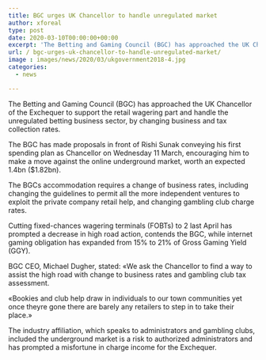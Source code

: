 ```yaml
---
title: BGC urges UK Chancellor to handle unregulated market
author: xforeal 
type: post
date: 2020-03-10T00:00:00+00:00
excerpt: 'The Betting and Gaming Council (BGC) has approached the UK Chancellor of the Exchequer to support the retail wagering segment and handle the unregulated betting business sector, by changing business and tax collection rates '
url: / bgc-urges-uk-chancellor-to-handle-unregulated-market/
image : images/news/2020/03/ukgovernment2018-4.jpg
categories:
  - news

---
```

The Betting and Gaming Council (BGC) has approached the UK Chancellor of the Exchequer to support the retail wagering part and handle the unregulated betting business sector, by changing business and tax collection rates. 

The BGC has made proposals in front of Rishi Sunak conveying his first spending plan as Chancellor on Wednesday 11 March, encouraging him to make a move against the online underground market, worth an expected 1.4bn ($1.82bn). 

The BGCs accommodation requires a change of business rates, including changing the guidelines to permit all the more independent ventures to exploit the private company retail help, and changing gambling club charge rates. 

Cutting fixed-chances wagering terminals (FOBTs) to 2 last April has prompted a decrease in high road action, contends the BGC, while internet gaming obligation has expanded from 15&percnt; to 21&percnt; of Gross Gaming Yield (GGY). 

BGC CEO, Michael Dugher, stated: &#171;We ask the Chancellor to find a way to assist the high road with change to business rates and gambling club tax assessment. 

&#171;Bookies and club help draw in individuals to our town communities yet once theyre gone there are barely any retailers to step in to take their place.&#187; 

The industry affiliation, which speaks to administrators and gambling clubs, included the underground market is a risk to authorized administrators and has prompted a misfortune in charge income for the Exchequer.